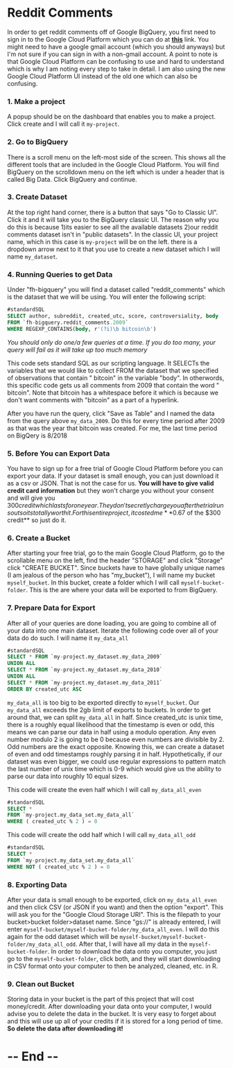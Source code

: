 # Reddit Comments

In order to get reddit comments off of Google BigQuery, you first need to sign in to the Google Cloud Platform which you can do at **[this](https://console.cloud.google.com)** link. You might need to have a google gmail account (which you should anyways) but I'm not sure if you can sign in with a non-gmail account. A point to note is that Google Cloud Platform can be confusing to use and hard to understand which is why I am noting every step to take in detail. I am also using the new Google Cloud Platform UI instead of the old one which can also be confusing. 

### 1. Make a project
A popup should be on the dashboard that enables you to make a project. Click create and I will call it `my-project`. 


### 2. Go to BigQuery
There is a scroll menu on the left-most side of the screen. This shows all the different tools that are included in the Google Cloud Platform. You will find BigQuery on the scrolldown menu on the left which is under a header that is called Big Data. Click BigQuery and continue. 


### 3. Create Dataset
At the top right hand corner, there is a button that says "Go to Classic UI". Click it and it will take you to the BigQuery classic UI. The reason why you do this is because 1)its easier to see all the available datasets 2)our reddit comments dataset isn't in "public datasets". In the classic UI, your project name, which in this case is `my-project` will be on the left. there is a dropdown arrow next to it that you use to create a new dataset which I will name `my_dataset`.


### 4. Running Queries to get Data
Under "fh-bigquery" you will find a dataset called "reddit_comments" which is the dataset that we will be using. You will enter the following script:
```SQL
#standardSQL  
SELECT author, subreddit, created_utc, score, controversiality, body  
FROM `fh-bigquery.reddit_comments.2009`  
WHERE REGEXP_CONTAINS(body, r'(?i)\b bitcoin\b')
```
*You should only do one/a few queries at a time. If you do too many, your query will fail as it will take up too much memory*

This code sets standard SQL as our scripting language. It SELECTs the variables that we would like to collect FROM the dataset that we specified of observations that contain " bitcoin" in the variable "body". In otherwords, this specific code gets us all comments from 2009 that contain the word " bitcoin". Note that bitcoin has a whitespace before it which is because we don't want comments with "bitcoin" as a part of a hyperlink. 

After you have run the query, click "Save as Table" and I named the data from the query above `my_data_2009`. Do this for every time period after 2009 as that was the year that bitcoin was created. For me, the last time period on BigQery is 8/2018


### 5. Before You can Export Data
You have to sign up for a free trial of Google Cloud Platform before you can export your data. If your dataset is small enough, you can just download it as a csv or JSON. That is not the case for us. **You will have to give valid credit card information** but they won't charge you without your consent and will give you $300 credit which lasts for one year. They don't secretly charge you after the trial runs out so its totally worth it. For this entire project, it costed me **$0.67 of the $300 credit** so just do it. 


### 6. Create a Bucket
After starting your free trial, go to the main Google Cloud Platform, go to the scrollable menu on the left, find the header "STORAGE" and click "Storage" click "CREATE BUCKET". Since buckets have to have globally unique names (I am jealous of the person who has "my_bucket"), I will name my bucket `myself_bucket`. In this bucket, create a folder which I will call `myself-bucket-folder`. This is the are where your data will be exported to from BigQuery.


### 7. Prepare Data for Export
After all of your queries are done loading, you are going to combine all of your data into one main dataset. Iterate the following code over all of your data do do such. I will name it `my_data_all`
```SQL
#standardSQL
SELECT * FROM `my-project.my_dataset.my_data_2009`
UNION ALL
SELECT * FROM `my-project.my_dataset.my_data_2010`
UNION ALL
SELECT * FROM `my-project.my_dataset.my_data_2011`
ORDER BY created_utc ASC
```
`my_data_all` is too big to be exported directly to `myself_bucket`. Our `my_data_all` exceeds the 2gb limit of exports to buckets. In order to get around that, we can split `my_data_all` in half. Since created_utc is unix time, there is a roughly equal likelihood that the timestamp is even or odd, this means we can parse our data in half using a modulo operation. Any even number modulo 2 is going to be 0 because even numbers are divisible by 2. Odd numbers are the exact opposite. Knowing this, we can create a dataset of even and odd timestamps roughly parsing it in half. Hypothetically, if our dataset was even bigger, we could use regular expressions to pattern match the last number of unix time which is 0-9 which would give us the ability to parse our data into roughly 10 equal sizes.  

This code will create the even half which I will call `my_data_all_even`
```SQL
#standardSQL
SELECT *
FROM `my-project.my_data_set.my_data_all`
WHERE ( created_utc % 2 ) = 0
```
This code will create the odd half which I will call `my_data_all_odd`
```SQL
#standardSQL
SELECT *
FROM `my-project.my_data_set.my_data_all`
WHERE NOT ( created_utc % 2 ) = 0
```

### 8. Exporting Data
After your data is small enough to be exported, click on `my_data_all_even` and then click CSV (or JSON if you want) and then the option "export". This will ask you for the "Google Cloud Storage URI". This is the filepath to your bucket>bucket folder>dataset name. Since "gs://" is already entered, I will enter `myself-bucket/myself-bucket-folder/my_data_all_even`. I will do this again for the odd dataset which will be `myself-bucket/myself-bucket-folder/my_data_all_odd`. After that, I will have all my data in the `myself-bucket-folder`. In order to download the data onto you computer, you just go to the `myself-bucket-folder`, click both, and they will start downloading in CSV format onto your computer to then be analyzed, cleaned, etc. in R.

### 9. Clean out Bucket
Storing data in your bucket is the part of this project that will cost money/credit. After downloading your data onto your computer, I would advise you to delete the data in the bucket. It is very easy to forget about and this will use up all of your credits if it is stored for a long period of time. **So delete the data after downloading it!**

# -- End --
